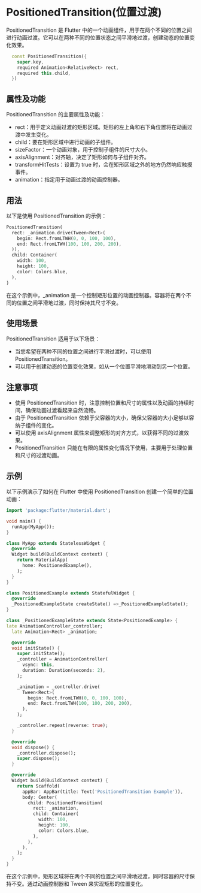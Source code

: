 # PositionedTransition(位置过渡)

PositionedTransition 是 Flutter 中的一个动画组件，用于在两个不同的位置之间进行动画过渡。它可以在两种不同的位置状态之间平滑地过渡，创建动态的位置变化效果。

```dart
  const PositionedTransition({
    super.key,
    required Animation<RelativeRect> rect,
    required this.child,
  })
```

## 属性及功能

PositionedTransition 的主要属性及功能：

- rect：用于定义动画过渡的矩形区域。矩形的左上角和右下角位置将在动画过渡中发生变化。
- child：要在矩形区域中进行动画的子组件。
- sizeFactor：一个动画对象，用于控制子组件的尺寸大小。
- axisAlignment：对齐轴，决定了矩形如何与子组件对齐。
- transformHitTests：设置为 true 时，会在矩形区域之外的地方仍然响应触摸事件。
- animation：指定用于动画过渡的动画控制器。

## 用法

以下是使用 PositionedTransition 的示例：

```dart
PositionedTransition(
  rect: _animation.drive(Tween<Rect>(
    begin: Rect.fromLTWH(0, 0, 100, 100),
    end: Rect.fromLTWH(100, 100, 200, 200),
  )),
  child: Container(
    width: 100,
    height: 100,
    color: Colors.blue,
  ),
)
```

在这个示例中，_animation 是一个控制矩形位置的动画控制器。容器将在两个不同的位置之间平滑地过渡，同时保持其尺寸不变。

## 使用场景

PositionedTransition 适用于以下场景：

- 当您希望在两种不同的位置之间进行平滑过渡时，可以使用 PositionedTransition。
- 可以用于创建动态的位置变化效果，如从一个位置平滑地滑动到另一个位置。

## 注意事项

- 使用 PositionedTransition 时，注意控制位置和尺寸的属性以及动画的持续时间，确保动画过渡看起来自然流畅。
- 由于 PositionedTransition 依赖于父容器的大小，确保父容器的大小足够以容纳子组件的变化。
- 可以使用 axisAlignment 属性来调整矩形的对齐方式，以获得不同的过渡效果。
- PositionedTransition 只能在有限的属性变化情况下使用，主要用于处理位置和尺寸的过渡动画。

## 示例

以下示例演示了如何在 Flutter 中使用 PositionedTransition 创建一个简单的位置动画：

```dart
import 'package:flutter/material.dart';

void main() {
  runApp(MyApp());
}

class MyApp extends StatelessWidget {
  @override
  Widget build(BuildContext context) {
    return MaterialApp(
      home: PositionedExample(),
    );
  }
}

class PositionedExample extends StatefulWidget {
  @override
  _PositionedExampleState createState() =>_PositionedExampleState();
}

class _PositionedExampleState extends State<PositionedExample> {
late AnimationController_controller;
  late Animation<Rect> _animation;

  @override
  void initState() {
    super.initState();
    _controller = AnimationController(
      vsync: this,
      duration: Duration(seconds: 2),
    );

    _animation = _controller.drive(
      Tween<Rect>(
        begin: Rect.fromLTWH(0, 0, 100, 100),
        end: Rect.fromLTWH(100, 100, 200, 200),
      ),
    );

    _controller.repeat(reverse: true);
  }

  @override
  void dispose() {
    _controller.dispose();
    super.dispose();
  }

  @override
  Widget build(BuildContext context) {
    return Scaffold(
      appBar: AppBar(title: Text('PositionedTransition Example')),
      body: Center(
        child: PositionedTransition(
          rect: _animation,
          child: Container(
            width: 100,
            height: 100,
            color: Colors.blue,
          ),
        ),
      ),
    );
  }
}
```

在这个示例中，矩形区域将在两个不同的位置之间平滑地过渡，同时容器的尺寸保持不变。通过动画控制器和 Tween 来实现矩形的位置变化。
